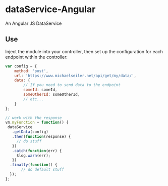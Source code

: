 # dataService-Angular
An Angular JS DataService

## Use
Inject the module into your controller, then set up the configuration for each endpoint within the controller:

```javascript
var config = {
	method: 'post',
	url: 'https://www.michaelseiler.net/api/get/my/data/',
	data: {
		// If you need to send data to the endpoint
 		someId: someId,
		someOtherId: someOtherId,
		// etc...
	}
};

// work with the response
vm.myFunction = function() {
 dataService
   .getData(config)
   .then(function(response) {
  	 // do stuff
   })
   .catch(function(err) {
     $log.warn(err);
   })
  .finally(function() {
	   // do default stuff
  });
};
```
